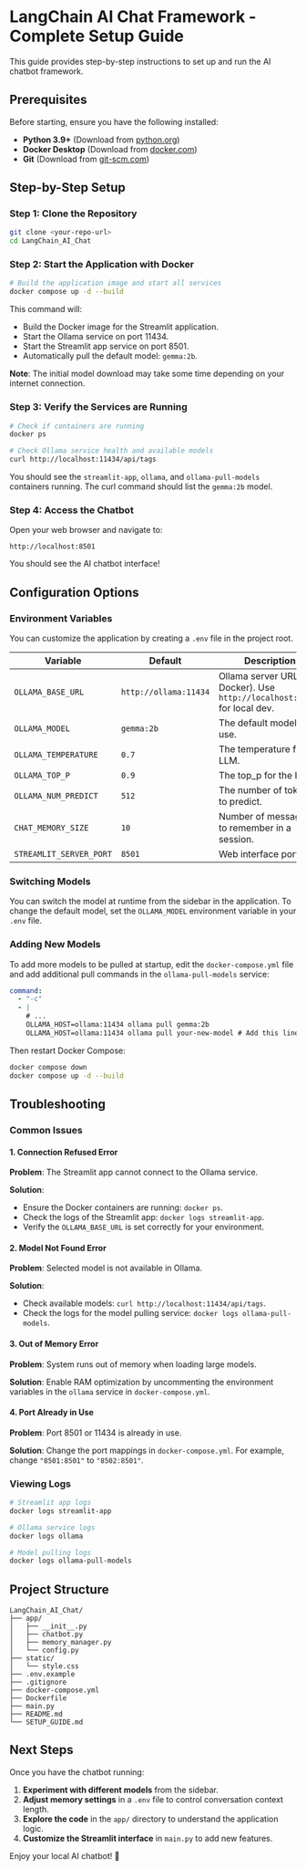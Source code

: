 # LangChain AI Chat Framework - Complete Setup Guide

This guide provides step-by-step instructions to set up and run the AI chatbot framework.

## Prerequisites

Before starting, ensure you have the following installed:
- **Python 3.9+** (Download from [python.org](https://python.org))
- **Docker Desktop** (Download from [docker.com](https://docker.com))
- **Git** (Download from [git-scm.com](https://git-scm.com))

## Step-by-Step Setup

### Step 1: Clone the Repository

```bash
git clone <your-repo-url>
cd LangChain_AI_Chat
```

### Step 2: Start the Application with Docker

```bash
# Build the application image and start all services
docker compose up -d --build
```

This command will:
- Build the Docker image for the Streamlit application.
- Start the Ollama service on port 11434.
- Start the Streamlit app service on port 8501.
- Automatically pull the default model: `gemma:2b`.

**Note**: The initial model download may take some time depending on your internet connection.

### Step 3: Verify the Services are Running

```bash
# Check if containers are running
docker ps

# Check Ollama service health and available models
curl http://localhost:11434/api/tags
```

You should see the `streamlit-app`, `ollama`, and `ollama-pull-models` containers running. The curl command should list the `gemma:2b` model.

### Step 4: Access the Chatbot

Open your web browser and navigate to:
```
http://localhost:8501
```

You should see the AI chatbot interface!

## Configuration Options

### Environment Variables

You can customize the application by creating a `.env` file in the project root.

| Variable | Default | Description |
|----------|---------|-------------|
| `OLLAMA_BASE_URL` | `http://ollama:11434` | Ollama server URL (for Docker). Use `http://localhost:11434` for local dev. |
| `OLLAMA_MODEL` | `gemma:2b` | The default model to use. |
| `OLLAMA_TEMPERATURE` | `0.7` | The temperature for the LLM. |
| `OLLAMA_TOP_P` | `0.9` | The top_p for the LLM. |
| `OLLAMA_NUM_PREDICT` | `512` | The number of tokens to predict. |
| `CHAT_MEMORY_SIZE` | `10` | Number of messages to remember in a session. |
| `STREAMLIT_SERVER_PORT` | `8501` | Web interface port. |

### Switching Models

You can switch the model at runtime from the sidebar in the application. To change the default model, set the `OLLAMA_MODEL` environment variable in your `.env` file.

### Adding New Models

To add more models to be pulled at startup, edit the `docker-compose.yml` file and add additional pull commands in the `ollama-pull-models` service:

```yaml
command:
  - "-c"
  - |
    # ...
    OLLAMA_HOST=ollama:11434 ollama pull gemma:2b
    OLLAMA_HOST=ollama:11434 ollama pull your-new-model # Add this line
```

Then restart Docker Compose:
```bash
docker compose down
docker compose up -d --build
```

## Troubleshooting

### Common Issues

#### 1. Connection Refused Error
**Problem**: The Streamlit app cannot connect to the Ollama service.

**Solution**:
- Ensure the Docker containers are running: `docker ps`.
- Check the logs of the Streamlit app: `docker logs streamlit-app`.
- Verify the `OLLAMA_BASE_URL` is set correctly for your environment.

#### 2. Model Not Found Error
**Problem**: Selected model is not available in Ollama.

**Solution**:
- Check available models: `curl http://localhost:11434/api/tags`.
- Check the logs for the model pulling service: `docker logs ollama-pull-models`.

#### 3. Out of Memory Error
**Problem**: System runs out of memory when loading large models.

**Solution**: Enable RAM optimization by uncommenting the environment variables in the `ollama` service in `docker-compose.yml`.

#### 4. Port Already in Use
**Problem**: Port 8501 or 11434 is already in use.

**Solution**: Change the port mappings in `docker-compose.yml`. For example, change `"8501:8501"` to `"8502:8501"`.

### Viewing Logs

```bash
# Streamlit app logs
docker logs streamlit-app

# Ollama service logs
docker logs ollama

# Model pulling logs
docker logs ollama-pull-models
```

## Project Structure

```
LangChain_AI_Chat/
├── app/
│   ├── __init__.py
│   ├── chatbot.py
│   ├── memory_manager.py
│   └── config.py
├── static/
│   └── style.css
├── .env.example
├── .gitignore
├── docker-compose.yml
├── Dockerfile
├── main.py
├── README.md
└── SETUP_GUIDE.md
```

## Next Steps

Once you have the chatbot running:

1. **Experiment with different models** from the sidebar.
2. **Adjust memory settings** in a `.env` file to control conversation context length.
3. **Explore the code** in the `app/` directory to understand the application logic.
4. **Customize the Streamlit interface** in `main.py` to add new features.

Enjoy your local AI chatbot! 🚀